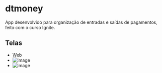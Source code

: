 # dtmoney
App desenvolvido para organização de entradas e saídas de pagamentos, feito com o curso Ignite.

## Telas
- Web
- ![image](https://github.com/byankaramos/dtmoney/assets/123343987/a6b8874f-22f4-4adb-aac2-45c87e432778)
- ![image](https://github.com/byankaramos/dtmoney/assets/123343987/44c8d3a9-704a-47c8-8911-88cd981c5c9e)


